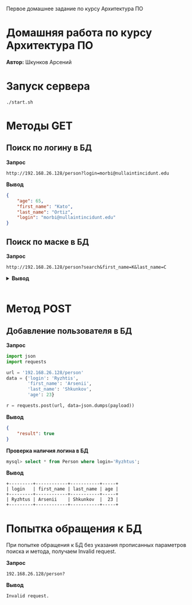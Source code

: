Первое домашнее задание по курсу Архитектура ПО
# Домашняя работа по курсу Архитектура ПО
**Автор:** Шкунков Арсений

# Запуск сервера
```console
./start.sh
```

# Методы GET
## Поиск по логину в БД

**Запрос** 
```
http://192.168.26.128/person?login=morbi@nullaintincidunt.edu
```
**Вывод**
```json
{
    "age": 65,
    "first_name": "Kato",
    "last_name": "Ortiz",
    "login": "morbi@nullaintincidunt.edu"
}
```
## Поиск по маске в БД

**Запрос** 
```
http://192.168.26.128/person?search&first_name=K&last_name=C
```

<details>
<summary><b>Вывод</b></summary>

```json
[
    {
        "age": 60,
        "first_name": "Keelie",
        "last_name": "Carver",
        "login": "mauris.ut.quam@orci.com"
    },
    {
        "age": 28,
        "first_name": "Kennedy",
        "last_name": "Carney",
        "login": "imperdiet.dictum@tellussuspendisse.org"
    },
    {
        "age": 35,
        "first_name": "Kirby",
        "last_name": "Crane",
        "login": "amet@lobortis.ca"
    },
    {
        "age": 64,
        "first_name": "Knox",
        "last_name": "Carver",
        "login": "ultrices.sit@urna.org"
    },
    {
        "age": 19,
        "first_name": "Kylan",
        "last_name": "Charles",
        "login": "proin@pharetranamac.org"
    }
]
```
</details>

<br>

# Метод POST
## Добавление пользователя в БД
**Запрос**
```python
import json
import requests

url = '192.168.26.128/person'
data = {'login': 'Ryzhtis',
        'first_name': 'Arsenii',
        'last_name': 'Shkunkov',
        'age': 23}

r = requests.post(url, data=json.dumps(payload))
```

**Вывод**
```json
{
    "result": true
}
```

**Проверка наличия логина в БД**
```sql
mysql> select * from Person where login='Ryzhtus';
```
**Вывод**
```
+---------+------------+-----------+-----+
| login   | first_name | last_name | age |
+---------+------------+-----------+-----+
| Ryzhtus | Arsenii    | Shkunkov  |  23 |
+---------+------------+-----------+-----+
```

# Попытка обращения к БД
При попытке обращения к БД без указания прописанных параметров поиска и метода, получаем Invalid request.

**Запрос**
```
192.168.26.128/person?
```

**Вывод**
```
Invalid request.
```